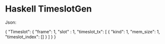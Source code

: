 # Haskell TimeslotGen

Json: 

{
  "Timeslot": {
    "frame": 1,
    "slot" : 1,
    "timeslot_tx": [
      {
        "kind": 1,
        "mem_size": 1,
        "timeslot_index": []
      }
    ]
  }
}